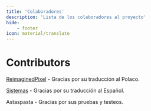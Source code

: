 ```yaml
---
title: 'Colaboradores'
description: 'Lista de los colaboradores al proyecto'
hide:
    - footer
icon: material/translate
---
```


# Contributors

[ReimaginedPixel](https://github.com/ReimaginedPixel) - Gracias por su traducción al Polaco.

[Sistemas](https://github.com/SistemasCPU) - Gracias por su traducción al Español.

Astaspasta - Gracias por sus pruebas y testeos.